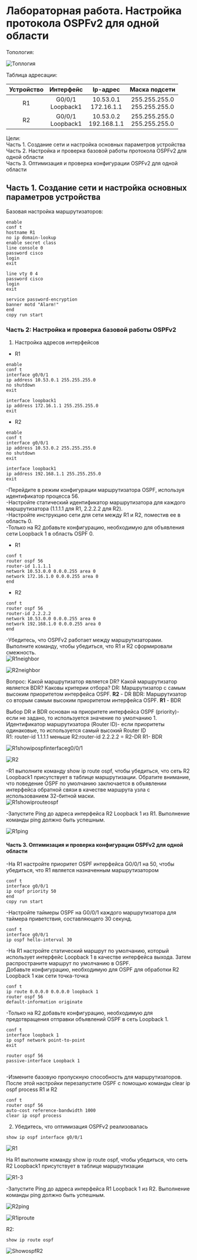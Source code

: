 # Лабораторная работа. Настройка протокола OSPFv2 для одной области

Топология:

![Топлогия](scrn/Топология.png)

Таблица адресации:

|Устройство|Интерфейс|Ip-адрес|Маска подсети|
|:--------:|:---------:|:---------:|:---------:|
|R1| G0/0/1<br/>Loopback1|10.53.0.1<br/>172.16.1.1|255.255.255.0<br/>255.255.255.0|
|R2|G0/0/1<br/>Loopback1|10.53.0.2<br/>192.168.1.1|255.255.255.0<br/>255.255.255.0|

Цели:<br>
 Часть 1. Создание сети и настройка основных параметров устройства<br/>
 Часть 2. Настройка и проверка базовой работы протокола  OSPFv2 для одной области<br/>
 Часть 3. Оптимизация и проверка конфигурации OSPFv2 для одной области


## Часть 1. Создание сети и настройка основных параметров устройства

Базовая настройка маршрутизаторов:

```
enable
conf t
hostname R1
no ip domain-lookup
enable secret class
line console 0
password cisco
login
exit

line vty 0 4
password cisco
login
exit

service password-encryption
banner motd "Alarm!"
end
copy run start
```

### Часть 2: Настройка и проверка базовой работы OSPFv2

1. Настройка адресов интерфейсов

- R1
```
enable
conf t
interface g0/0/1
ip address 10.53.0.1 255.255.255.0
no shutdown
exit

interface loopback1
ip address 172.16.1.1 255.255.255.0
exit
```

- R2

```
enable
conf t
interface g0/0/1
ip address 10.53.0.2 255.255.255.0
no shutdown
exit

interface loopback1
ip address 192.168.1.1 255.255.255.0
exit
```
-Перейдите в режим конфигурации маршрутизатора OSPF, используя идентификатор процесса 56.<br/>
-Настройте статический идентификатор маршрутизатора для каждого маршрутизатора (1.1.1.1 для R1, 2.2.2.2 для R2).<br/>
-Настройте инструкцию сети для сети между R1 и R2, поместив ее в область 0.<br/>
-Только на R2 добавьте конфигурацию, необходимую для объявления сети Loopback 1 в область OSPF 0.

- R1
```
conf t
router ospf 56
router-id 1.1.1.1
network 10.53.0.0 0.0.0.255 area 0
network 172.16.1.0 0.0.0.255 area 0
end
```
- R2
```
conf t
router ospf 56
router-id 2.2.2.2
network 10.53.0.0 0.0.0.255 area 0
network 192.168.1.0 0.0.0.255 area 0
end
```

-Убедитесь, что OSPFv2 работает между маршрутизаторами. Выполните команду, чтобы убедиться, что R1 и R2 сформировали смежность.<br/>
![R1neighbor](scrn/R1-ospf-neigbor.png)


![R2neighbor](scrn/R2-ospf-neighbor.png)

Вопрос:
Какой маршрутизатор является DR? Какой маршрутизатор является BDR? Каковы критерии отбора?
DR: Маршрутизатор с самым высоким приоритетом интерфейса OSPF. **R2** - DR
BDR: Маршрутизатор со вторым самым высоким приоритетом интерфейса OSPF. **R1** - BDR

Выбор DR и BDR основан на приоритете интерфейса OSPF (priority)- если  не задано, то используется значение по умолчанию 1.<br/>
Идентификатор маршрутизатора (Router ID)- если приоритеты  одинаковые, то используется самый высокий Router ID<br/>
R1: router-id 1.1.1.1 меньше R2:router-id 2.2.2.2 = R2-DR   R1- BDR  

![R1showipospfinterfaceg0/0/1](scrn/R1ospfinterface.png)

![R2](scrn/R2ospfinterface.png)


-R1 выполните команду show ip route ospf, чтобы убедиться, что сеть R2 Loopback1 присутствует в таблице маршрутизации. Обратите внимание, что поведение OSPF по умолчанию заключается в объявлении интерфейса обратной связи в качестве маршрута узла с использованием 32-битной маски.<br/>
![R1showiprouteospf](scrn/R1-showiprouteospf.png)

-Запустите Ping до  адреса интерфейса R2 Loopback 1 из R1. Выполнение команды ping должно быть успешным.

![R1ping](scrn/R1ping.png)


#### Часть 3. Оптимизация и проверка конфигурации OSPFv2 для одной области

-На R1 настройте приоритет OSPF интерфейса G0/0/1 на 50, чтобы убедиться, что R1 является назначенным маршрутизатором

```
conf t
interface g0/0/1
ip ospf priority 50
end
copy run start
```
-Настройте таймеры OSPF на G0/0/1 каждого маршрутизатора для таймера приветствия, составляющего 30 секунд.

```
conf t
interface g0/0/1
ip ospf hello-interval 30
```

-На R1 настройте статический маршрут по умолчанию, который использует интерфейс Loopback 1 в качестве интерфейса выхода. 
Затем распространите маршрут по умолчанию в OSPF.<br/>
Добавьте конфигурацию, необходимую для OSPF для обработки R2 Loopback 1 как сети точка-точка
```
conf t
ip route 0.0.0.0 0.0.0.0 loopback 1
router ospf 56
default-information originate
```

-Только на R2 добавьте конфигурацию, необходимую для предотвращения отправки объявлений OSPF в сеть Loopback 1.
```
conf t
interface loopback 1
ip ospf network point-to-point
exit

router ospf 56
passive-interface Loopback 1


```
-Измените базовую пропускную способность для маршрутизаторов. После этой настройки перезапустите OSPF с помощью команды clear ip ospf process 
R1 и R2
```
conf t
router ospf 56
auto-cost reference-bandwidth 1000
clear ip ospf process
```
2. Убедитесь, что оптимизация OSPFv2 реализовалась

```
show ip ospf interface g0/0/1
```
![R1](scrn/R1ospfinterface2.0.png)

На R1 выполните команду show ip route ospf, чтобы убедиться, что сеть R2 Loopback1 присутствует в таблице маршрутизации

![R1-3](scrn/R1-3.png)

-Запустите Ping до адреса интерфейса R1 Loopback 1 из R2. Выполнение команды ping должно быть успешным.

![R2ping](scrn/R2pingLoopback.png)


![R1iproute](scrn/R1showiproute.png)
  
R2:
```
show ip route ospf
```
![ShowospfR2](scrn/ShowOSPFR2.png)